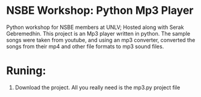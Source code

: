 # NSBE Workshop: Python Mp3 Player
Python workshop for NSBE members at UNLV; Hosted along with Serak Gebremedhin.
This project is an Mp3 player written in python. The sample songs were taken from
youtube, and using an mp3 converter, converted the songs from their mp4 and other
file formats to mp3 sound files.

# Runing:
1. Download the project. All you really need is the mp3.py project file

